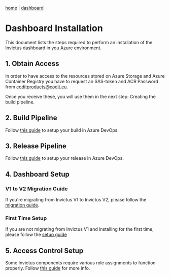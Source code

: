 [home](../../README.md) | [dashboard](../dashboard.md)

# Dashboard Installation

This document lists the steps required to perform an installation of the Invictus dashboard in you Azure environment.

## 1. Obtain Access

In order to have access to the resources stored on Azure Storage and Azure Container Registry you have to request an SAS-token and ACR Password from [coditproducts@codit.eu](mailto:coditproducts@codit.eu).

Once you receive these, you will use them in the next step: Creating the build pipeline.

## 2. Build Pipeline

Follow [this guide](dashboard-buildpipeline.md) to setup your build in Azure DevOps.

## 3. Release Pipeline

Follow [this guide](dashboard-releasepipeline.md) to setup your release in Azure DevOps.

## 4. Dashboard Setup

### V1 to V2 Migration Guide

If you're migrating from Invictus V1 to Invictus V2, please follow the [migration guide](dashboard-migration.md).

### First Time Setup

If you are not migrating from Invictus V1 and installing for the first time, please follow the [setup guide](../setup.md)

## 5. Access Control Setup

Some Invictus components require various role assignments to function properly. Follow [this guide](../accesscontrolrights.md) for more info.
